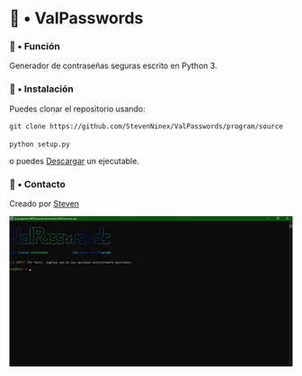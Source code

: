 <h1>🦈 • ValPasswords</h1>
</hr>
<h3>📍 • Función</h3>
<p>Generador de contraseñas seguras escrito en Python 3.</p>
<h3>📍 • Instalación</h3>
<p>Puedes clonar el repositorio usando:</p>

```
git clone https://github.com/StevenNinex/ValPasswords/program/source

python setup.py
```

<p> o puedes <a href="https://github.com/StevenNinex/ValPasswords/raw/refs/heads/main/program/downloads/ValPasswords.exe">Descargar</a> un ejecutable.</p>
<h3>📍 • Contacto</h3>
<p>Creado por <a href="mailto:ForUseAF@proton.me">Steven</a></p>
</hr>
<img src="screenshot.jpg">
